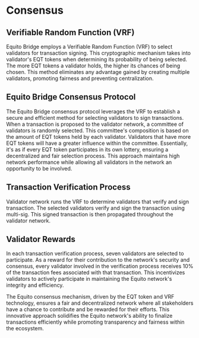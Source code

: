 # Consensus

## Verifiable Random Function (VRF)

Equito Bridge employs a Verifiable Random Function (VRF) to select validators for transaction signing. This cryptographic mechanism takes into validator's EQT tokens when determining its probability of being selected. The more EQT tokens a validator holds, the higher its chances of being chosen. This method eliminates any advantage gained by creating multiple validators, promoting fairness and preventing centralization.

## Equito Bridge Consensus Protocol

The Equito Bridge consensus protocol leverages the VRF to establish a secure and efficient method for selecting validators to sign transactions. When a transaction is proposed to the validator network, a committee of validators is randomly selected. This committee's composition is based on the amount of EQT tokens held by each validator. Validators that have more EQT tokens will have a greater influence within the committee. Essentially, it's as if every EQT token participates in its own lottery, ensuring a decentralized and fair selection process. This approach maintains high network performance while allowing all validators in the network an opportunity to be involved.

## Transaction Verification Process

Validator network runs the VRF to determine validators that verify and sign transaction. The selected validators verify and sign the transaction using multi-sig. This signed transaction is then propagated throughout the validator network.

## Validator Rewards

In each transaction verification process, seven validators are selected to participate. As a reward for their contribution to the network's security and consensus, every validator involved in the verification process receives 10% of the transaction fees associated with that transaction. This incentivizes validators to actively participate in maintaining the Equito network's integrity and efficiency.

The Equito consensus mechanism, driven by the EQT token and VRF technology, ensures a fair and decentralized network where all stakeholders have a chance to contribute and be rewarded for their efforts. This innovative approach solidifies the Equito network's ability to finalize transactions efficiently while promoting transparency and fairness within the ecosystem.

